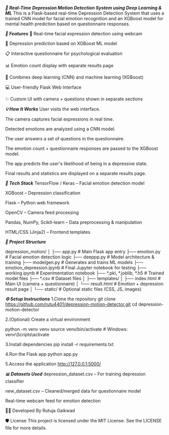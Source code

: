 ***🧠 Real-Time Depression Motion Detection System using Deep Learning & ML***
This is a Flask-based real-time Depression Detection System that uses a trained CNN model for facial emotion recognition and an XGBoost model for mental health prediction based on questionnaire responses.

***🚨 Features***
🎥 Real-time facial expression detection using webcam

🧠 Depression prediction based on XGBoost ML model

📋 Interactive questionnaire for psychological evaluation

📊 Emotion count display with separate results page

🎯 Combines deep learning (CNN) and machine learning (XGBoost)

💻 User-friendly Flask Web Interface

✨ Custom UI with camera + questions shown in separate sections

***💡 How It Works***
User visits the web interface.

The camera captures facial expressions in real time.

Detected emotions are analyzed using a CNN model.

The user answers a set of questions in the questionnaire.

The emotion count + questionnaire responses are passed to the XGBoost model.

The app predicts the user's likelihood of being in a depressive state.

Final results and statistics are displayed on a separate results page.

***🧠 Tech Stack***
TensorFlow / Keras – Facial emotion detection model

XGBoost – Depression classification

Flask – Python web framework

OpenCV – Camera feed processing

Pandas, NumPy, Scikit-learn – Data preprocessing & manipulation

HTML/CSS (Jinja2) – Frontend templates

***📁 Project Structure***

depression_motion/
│
├── app.py                     # Main Flask app entry
├── emotion.py                 # Facial emotion detection logic
├── deeppp.py                  # Model architecture & training
├── modelgen.py                # Generates and trains ML models
├── emotion_depression.ipynb  # Final Jupyter notebook for testing
├── working.ipynb             # Experimentation notebook
├── *.pkl, *.joblib, *.h5      # Trained model files
├── *.csv                      # Dataset files
│
├── templates/
│   ├── index.html             # Main UI (camera + questionnaire)
│   └── result.html            # Emotion + depression result page
│
└── static/                    # Optional static files (CSS, JS, images)

***⚙️ Setup Instructions***
1.Clone the repository
git clone https://github.com/rutu4401/depression-motion-detector.git
cd depression-motion-detector

2.(Optional) Create a virtual environment

python -m venv venv
source venv/bin/activate  # Windows: venv\Scripts\activate


3.Install dependencies
pip install -r requirements.txt

4.Run the Flask app
python app.py

5.Access the application
http://127.0.0.1:5000/


***📊 Datasets Used***
depression_dataset.csv – For training depression classifier

new_dataset.csv – Cleaned/merged data for questionnaire model

Real-time webcam feed for emotion detection

👩‍💻 Developed By
Rutuja Gaikwad

🛡️ License
This project is licensed under the MIT License. See the LICENSE file for more details.
